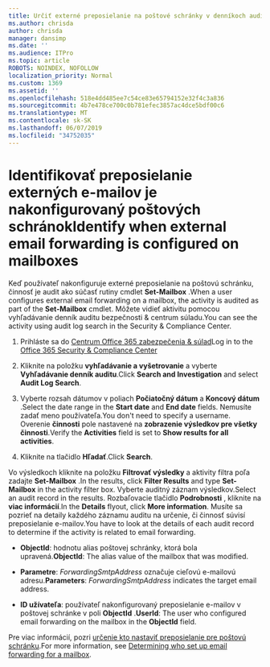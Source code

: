 ```yaml
---
title: Určiť externé preposielanie na poštové schránky v denníkoch auditu
ms.author: chrisda
author: chrisda
manager: dansimp
ms.date: ''
ms.audience: ITPro
ms.topic: article
ROBOTS: NOINDEX, NOFOLLOW
localization_priority: Normal
ms.custom: 1369
ms.assetid: ''
ms.openlocfilehash: 518e4dd485ee7c54ce83e65794152e32f4c3a836
ms.sourcegitcommit: 4b7e478ce700c0b781efec3857ac4dce5bdf00c6
ms.translationtype: MT
ms.contentlocale: sk-SK
ms.lasthandoff: 06/07/2019
ms.locfileid: "34752035"
---
```

# <a name="identify-when-external-email-forwarding-is-configured-on-mailboxes"></a><span data-ttu-id="71d8a-102">Identifikovať preposielanie externých e-mailov je nakonfigurovaný poštových schránok</span><span class="sxs-lookup"><span data-stu-id="71d8a-102">Identify when external email forwarding is configured on mailboxes</span></span>

<span data-ttu-id="71d8a-103">Keď používateľ nakonfiguruje externé preposielanie na poštovú schránku, činnosť je audit ako súčasť rutiny cmdlet **Set-Mailbox** .</span><span class="sxs-lookup"><span data-stu-id="71d8a-103">When a user configures external email forwarding on a mailbox, the activity is audited as part of the **Set-Mailbox** cmdlet.</span></span> <span data-ttu-id="71d8a-104">Môžete vidieť aktivitu pomocou vyhľadávanie denník auditu bezpečnosti & centrum súladu.</span><span class="sxs-lookup"><span data-stu-id="71d8a-104">You can see the activity using audit log search in the Security & Compliance Center.</span></span>

1. <span data-ttu-id="71d8a-105">Prihláste sa do [Centrum Office 365 zabezpečenia & súlad](https://protection.office.com/)</span><span class="sxs-lookup"><span data-stu-id="71d8a-105">Log in to the [Office 365 Security & Compliance Center](https://protection.office.com/)</span></span>

2. <span data-ttu-id="71d8a-106">Kliknite na položku **vyhľadávanie a vyšetrovanie** a vyberte **Vyhľadávanie denník auditu**.</span><span class="sxs-lookup"><span data-stu-id="71d8a-106">Click **Search and Investigation** and select **Audit Log Search**.</span></span>

3. <span data-ttu-id="71d8a-107">Vyberte rozsah dátumov v poliach **Počiatočný dátum** a **Koncový dátum** .</span><span class="sxs-lookup"><span data-stu-id="71d8a-107">Select the date range in the **Start date** and **End date** fields.</span></span> <span data-ttu-id="71d8a-108">Nemusíte zadať meno používateľa.</span><span class="sxs-lookup"><span data-stu-id="71d8a-108">You don't need to specify a username.</span></span> <span data-ttu-id="71d8a-109">Overenie **činnosti** pole nastavené na **zobrazenie výsledkov pre všetky činnosti**.</span><span class="sxs-lookup"><span data-stu-id="71d8a-109">Verify the **Activities** field is set to **Show results for all activities**.</span></span>

4. <span data-ttu-id="71d8a-110">Kliknite na tlačidlo **Hľadať**.</span><span class="sxs-lookup"><span data-stu-id="71d8a-110">Click **Search**.</span></span>

<span data-ttu-id="71d8a-111">Vo výsledkoch kliknite na položku **Filtrovať výsledky** a aktivity filtra poľa zadajte **Set-Mailbox** .</span><span class="sxs-lookup"><span data-stu-id="71d8a-111">In the results, click **Filter Results** and type **Set-Mailbox** in the activity filter box.</span></span> <span data-ttu-id="71d8a-112">Vyberte auditný záznam výsledkov.</span><span class="sxs-lookup"><span data-stu-id="71d8a-112">Select an audit record in the results.</span></span> <span data-ttu-id="71d8a-113">Rozbaľovacie tlačidlo **Podrobnosti** , kliknite na **viac informácií**.</span><span class="sxs-lookup"><span data-stu-id="71d8a-113">In the **Details** flyout, click **More information**.</span></span> <span data-ttu-id="71d8a-114">Musíte sa pozrieť na detaily každého záznamu auditu na určenie, či činnosť súvisí preposielanie e-mailov.</span><span class="sxs-lookup"><span data-stu-id="71d8a-114">You have to look at the details of each audit record to determine if the activity is related to email forwarding.</span></span>

- <span data-ttu-id="71d8a-115">**ObjectId**: hodnotu alias poštovej schránky, ktorá bola upravená.</span><span class="sxs-lookup"><span data-stu-id="71d8a-115">**ObjectId**: The alias value of the mailbox that was modified.</span></span>

- <span data-ttu-id="71d8a-116">**Parametre**: _ForwardingSmtpAddress_ označuje cieľovú e-mailovú adresu.</span><span class="sxs-lookup"><span data-stu-id="71d8a-116">**Parameters**: _ForwardingSmtpAddress_ indicates the target email address.</span></span>

- <span data-ttu-id="71d8a-117">**ID užívateľa**: používateľ nakonfigurovaný preposielanie e-mailov v poštovej schránke v poli **ObjectId** .</span><span class="sxs-lookup"><span data-stu-id="71d8a-117">**UserId**: The user who configured email forwarding on the mailbox in the **ObjectId** field.</span></span>

<span data-ttu-id="71d8a-118">Pre viac informácií, pozri [určenie kto nastaviť preposielanie pre poštovú schránku](https://docs.microsoft.com/office365/securitycompliance/auditing-troubleshooting-scenarios#determining-who-set-up-email-forwarding-for-a-mailbox).</span><span class="sxs-lookup"><span data-stu-id="71d8a-118">For more information, see [Determining who set up email forwarding for a mailbox](https://docs.microsoft.com/office365/securitycompliance/auditing-troubleshooting-scenarios#determining-who-set-up-email-forwarding-for-a-mailbox).</span></span>
